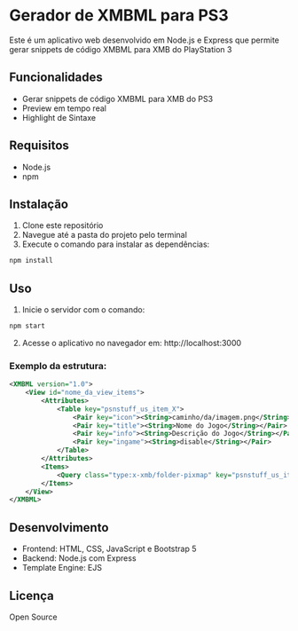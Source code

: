 # Gerador de XMBML para PS3

Este é um aplicativo web desenvolvido em Node.js e Express que permite gerar snippets de código XMBML para XMB do PlayStation 3

## Funcionalidades

- Gerar snippets de código XMBML para XMB do PS3
- Preview em tempo real
- Highlight de Sintaxe

## Requisitos

- Node.js
- npm
  
## Instalação

1. Clone este repositório
2. Navegue até a pasta do projeto pelo terminal
3. Execute o comando para instalar as dependências:

```bash
npm install
```

## Uso

1. Inicie o servidor com o comando:

```bash
npm start
```

2. Acesse o aplicativo no navegador em: http://localhost:3000

### Exemplo da estrutura:

```xml
<XMBML version="1.0">
    <View id="nome_da_view_items">
        <Attributes>
            <Table key="psnstuff_us_item_X">
                <Pair key="icon"><String>caminho/da/imagem.png</String></Pair>
                <Pair key="title"><String>Nome do Jogo</String></Pair>
                <Pair key="info"><String>Descrição do Jogo</String></Pair>
                <Pair key="ingame"><String>disable</String></Pair>
            </Table>
        </Attributes>
        <Items>
            <Query class="type:x-xmb/folder-pixmap" key="psnstuff_us_item_X" attr="psnstuff_us_item_X" src="#psnstuff_us_item_X_link"/>
        </Items>
    </View>
</XMBML>
```

## Desenvolvimento

- Frontend: HTML, CSS, JavaScript e Bootstrap 5
- Backend: Node.js com Express
- Template Engine: EJS

## Licença

Open Source
